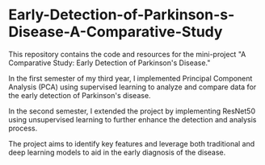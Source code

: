 # Early-Detection-of-Parkinson-s-Disease-A-Comparative-Study
This repository contains the code and resources for the mini-project "A Comparative Study: Early Detection of Parkinson's Disease."

In the first semester of my third year, I implemented Principal Component Analysis (PCA) using supervised learning to analyze and compare data for the early detection of Parkinson's disease.

In the second semester, I extended the project by implementing ResNet50 using unsupervised learning to further enhance the detection and analysis process.

The project aims to identify key features and leverage both traditional and deep learning models to aid in the early diagnosis of the disease.

